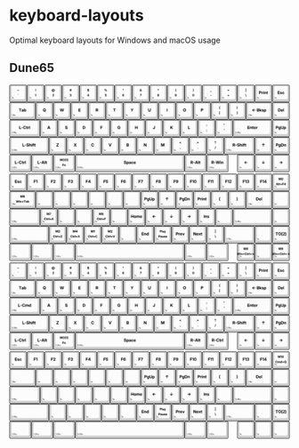 # keyboard-layouts

Optimal keyboard layouts for Windows and macOS usage

## Dune65

<img src="./layouts/65_percent-layer0.svg">
<img src="./layouts/65_percent-layer1.svg">
<img src="./layouts/65_percent-layer2.svg">
<img src="./layouts/65_percent-layer3.svg">
